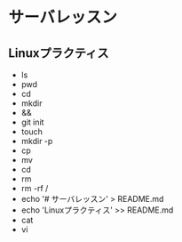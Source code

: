 # サーバレッスン
Linuxプラクティス
-----------------
* ls 
* pwd
* cd 
* mkdir
* &&
* git init
* touch
* mkdir -p
* cp
* mv
* cd 
* rm
* rm -rf /
* echo '# サーバレッスン' > README.md
* echo 'Linuxプラクティス' >> README.md
* cat
* vi
